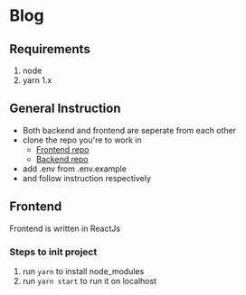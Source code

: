 # Blog

## Requirements

1. node
2. yarn 1.x

## General Instruction

- Both backend and frontend are seperate from each other
- clone the repo you're to work in
  - [Frontend repo](https://github.com/thisisfaisalhere/blog-frontend)
  - [Backend repo](https://github.com/thisisfaisalhere/blog)
- add .env from .env.example
- and follow instruction respectively

## Frontend

Frontend is written in ReactJs

### Steps to init project

1. run `yarn` to install node_modules
2. run `yarn start` to run it on localhost
